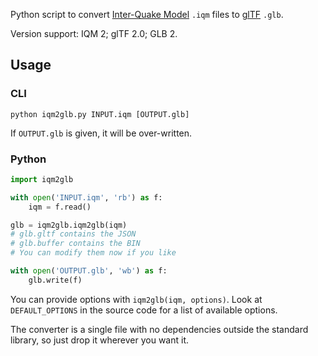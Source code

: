 Python script to convert [Inter-Quake Model](http://sauerbraten.org/iqm/) `.iqm`
files to [glTF](https://www.khronos.org/gltf/) `.glb`.

Version support: IQM 2; glTF 2.0; GLB 2.

## Usage

### CLI

````
python iqm2glb.py INPUT.iqm [OUTPUT.glb]
````

If `OUTPUT.glb` is given, it will be over-written.

### Python

````py
import iqm2glb

with open('INPUT.iqm', 'rb') as f:
    iqm = f.read()

glb = iqm2glb.iqm2glb(iqm)
# glb.gltf contains the JSON
# glb.buffer contains the BIN
# You can modify them now if you like

with open('OUTPUT.glb', 'wb') as f:
    glb.write(f)
````

You can provide options with `iqm2glb(iqm, options)`. Look at `DEFAULT_OPTIONS`
in the source code for a list of available options.

The converter is a single file with no dependencies outside the standard
library, so just drop it wherever you want it.
